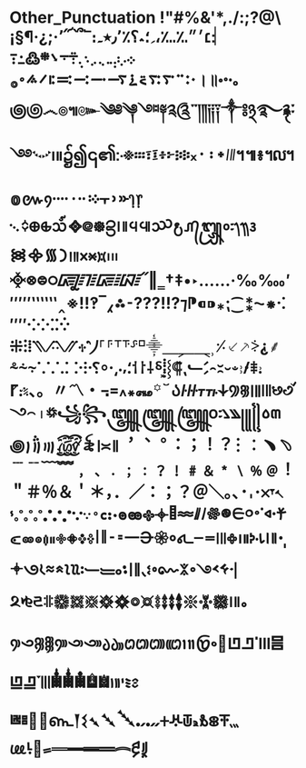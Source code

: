 # Other_Punctuation !"#%&'*,./:;?@\¡§¶·¿;·՚՛՜՝՞՟։׀׃׆׳״؉؊،؍؛؞؟٪٫٬٭۔܀܁܂܃܄܅܆܇܈܉܊܋܌܍߷߸߹࠰࠱࠲࠳࠴࠵࠶࠷࠸࠹࠺࠻࠼࠽࠾࡞।॥॰৽੶૰౷಄෴๏๚๛༄༅༆༇༈༉༊་༌།༎༏༐༑༒༔྅࿐࿑࿒࿓࿔࿙࿚၊။၌၍၎၏჻፠፡።፣፤፥፦፧፨᙮᛫᛬᛭᜵᜶។៕៖៘៙៚᠀᠁᠂᠃᠄᠅᠇᠈᠉᠊᥄᥅᨞᨟᪠᪡᪢᪣᪤᪥᪦᪨᪩᪪᪫᪬᪭᭚᭛᭜᭝᭞᭟᭠᯼᯽᯾᯿᰻᰼᰽᰾᰿᱾᱿᳀᳁᳂᳃᳄᳅᳆᳇᳓‖‗†‡•‣․‥…‧‰‱′″‴‵‶‷‸※‼‽‾⁁⁂⁃⁇⁈⁉⁊⁋⁌⁍⁎⁏⁐⁑⁓⁕⁖⁗⁘⁙⁚⁛⁜⁝⁞⳹⳺⳻⳼⳾⳿⵰⸀⸁⸆⸇⸈⸋⸎⸏⸐⸑⸒⸓⸔⸕⸖⸘⸙⸛⸞⸟⸪⸫⸬⸭⸮⸰⸱⸲⸳⸴⸵⸶⸷⸸⸹⸼⸽⸾⸿⹁⹃⹄⹅⹆⹇⹈⹉⹊⹋⹌⹍⹎⹏、。〃〽・꓾꓿꘍꘎꘏꙳꙾꛲꛳꛴꛵꛶꛷꡴꡵꡶꡷꣎꣏꣸꣹꣺꣼꤮꤯꥟꧁꧂꧃꧄꧅꧆꧇꧈꧉꧊꧋꧌꧍꧞꧟꩜꩝꩞꩟꫞꫟꫰꫱꯫︐︑︒︓︔︕︖︙︰﹅﹆﹉﹊﹋﹌﹐﹑﹒﹔﹕﹖﹗﹟﹠﹡﹨﹪﹫！＂＃％＆＇＊，．／：；？＠＼｡､･𐄀𐄁𐄂𐎟𐏐𐕯𐡗𐤟𐤿𐩐𐩑𐩒𐩓𐩔𐩕𐩖𐩗𐩘𐩿𐫰𐫱𐫲𐫳𐫴𐫵𐫶𐬹𐬺𐬻𐬼𐬽𐬾𐬿𐮙𐮚𐮛𐮜𐽕𐽖𐽗𐽘𐽙𑁇𑁈𑁉𑁊𑁋𑁌𑁍𑂻𑂼𑂾𑂿𑃀𑃁𑅀𑅁𑅂𑅃𑅴𑅵𑇅𑇆𑇇𑇈𑇍𑇛𑇝𑇞𑇟𑈸𑈹𑈺𑈻𑈼𑈽𑊩𑑋𑑌𑑍𑑎𑑏𑑛𑑝𑓆𑗁𑗂𑗃𑗄𑗅𑗆𑗇𑗈𑗉𑗊𑗋𑗌𑗍𑗎𑗏𑗐𑗑𑗒𑗓𑗔𑗕𑗖𑗗𑙁𑙂𑙃𑙠𑙡𑙢𑙣𑙤𑙥𑙦𑙧𑙨𑙩𑙪𑙫𑙬𑜼𑜽𑜾𑠻𑧢𑨿𑩀𑩁𑩂𑩃𑩄𑩅𑩆𑪚𑪛𑪜𑪞𑪟𑪠𑪡𑪢𑱁𑱂𑱃𑱄𑱅𑱰𑱱𑻷𑻸𑿿𒑰𒑱𒑲𒑳𒑴𖩮𖩯𖫵𖬷𖬸𖬹𖬺𖬻𖭄𖺗𖺘𖺙𖺚𖿢𛲟𝪇𝪈𝪉𝪊𝪋𞥞𞥟
